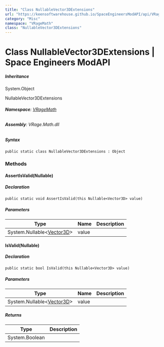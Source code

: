 ```yaml
---
title: "Class NullableVector3DExtensions"
url: "https://keensoftwarehouse.github.io/SpaceEngineersModAPI/api/VRageMath.NullableVector3DExtensions.html"
category: "Misc"
namespace: "VRageMath"
class: "NullableVector3DExtensions"
---
```


# Class NullableVector3DExtensions | Space Engineers ModAPI

##### Inheritance

System.Object

NullableVector3DExtensions

###### **Namespace**: [VRageMath](https://keensoftwarehouse.github.io/SpaceEngineersModAPI/api/VRageMath.html)

###### **Assembly**: VRage.Math.dll

##### Syntax

```
public static class NullableVector3DExtensions : Object
```

### [](#methods)Methods

#### [](#VRageMath_NullableVector3DExtensions_AssertIsValid_System_Nullable_VRageMath_Vector3D__)AssertIsValid(Nullable<Vector3D>)

##### Declaration

```
public static void AssertIsValid(this Nullable<Vector3D> value)
```

##### Parameters

| Type | Name | Description |
| --- | --- | --- |
| System.Nullable<[Vector3D](https://keensoftwarehouse.github.io/SpaceEngineersModAPI/api/VRageMath.Vector3D.html)\> | value |     |

#### [](#VRageMath_NullableVector3DExtensions_IsValid_System_Nullable_VRageMath_Vector3D__)IsValid(Nullable<Vector3D>)

##### Declaration

```
public static bool IsValid(this Nullable<Vector3D> value)
```

##### Parameters

| Type | Name | Description |
| --- | --- | --- |
| System.Nullable<[Vector3D](https://keensoftwarehouse.github.io/SpaceEngineersModAPI/api/VRageMath.Vector3D.html)\> | value |     |

##### Returns

| Type | Description |
| --- | --- |
| System.Boolean |     |